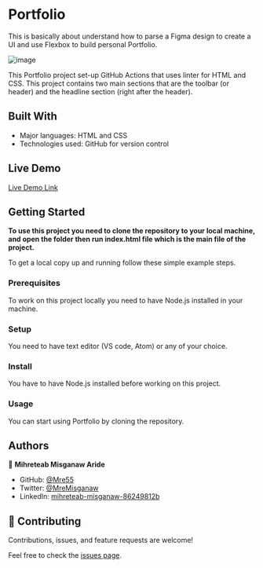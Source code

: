 # Portfolio

This is basically about understand how to parse a Figma design to create a UI and use Flexbox to build personal Portfolio.

![image](https://user-images.githubusercontent.com/34578631/138307967-b2a3d7fe-3a2a-48d3-acc5-1264a1a94696.png)

This Portfolio project set-up GitHub Actions that uses linter for HTML and CSS. This project contains two main sections that are the toolbar (or header) and the headline section (right after the header).

## Built With

- Major languages: HTML and CSS
- Technologies used: GitHub for version control

## Live Demo

[Live Demo Link](https://mre55.github.io/Portfolio/)


## Getting Started

**To use this project you need to clone the repository to your local machine, and open the folder then run index.html file which is the main file of the project.**


To get a local copy up and running follow these simple example steps.

### Prerequisites

To work on this project locally you need to have Node.js installed in your machine.

### Setup

You need to have text editor (VS code, Atom) or any of your choice.

### Install

You have to have Node.js installed before working on this project.

### Usage

You can start using Portfolio by cloning the repository.



## Authors

👤 **Mihreteab Misganaw Aride**

- GitHub: [@Mre55](https://github.com/Mre55)
- Twitter: [@MreMisganaw](https://twitter.com/MreMisganaw)
- LinkedIn: [mihreteab-misganaw-86249812b](https://www.linkedin.com/in/mihreteab-misganaw-86249812b/)

## 🤝 Contributing

Contributions, issues, and feature requests are welcome!

Feel free to check the [issues page](../../issues/).
